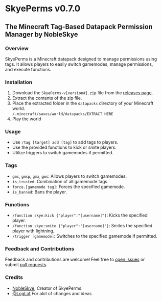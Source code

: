 # SkyePerms v0.7.0
## The Minecraft Tag-Based Datapack Permission Manager by NobleSkye

### Overview
SkyePerms is a Minecraft datapack designed to manage permissions using tags. It allows players to easily switch gamemodes, manage permissions, and execute functions.

### Installation
1. Download the `SkyePerms-v[version#].zip` file from the [releases page](https://github.com/NobleSkye/SkyePerms/releases).
2. Extract the contents of the zip file.
3. Place the extracted folder in the `datapacks` directory of your Minecraft world. \
```/.minecraft/saves/world/datapacks/EXTRACT HERE```
4. Play the world

### Usage
- Use `/tag [target] add [tag]` to add tags to players.
- Use the provided functions to kick or smite players.
- Utilize triggers to switch gamemodes if permitted.

### Tags
- `gmc`, `gmsp`, `gma`, `gms`: Allows players to switch gamemodes.
- `is_trusted`: Combination of all gamemode tags.
- `force.[gamemode tag]`: Forces the specified gamemode.
- `is_banned`: Bans the player.

### Functions
- `/function skye:kick {"player":"[username]"}`: Kicks the specified player.
- `/function skye:smite {"player":"[username]"}`: Smites the specified player with lightning.
- `/trigger [gamemode]`: Switches to the specified gamemode if permitted.

### Feedback and Contributions
Feedback and contributions are welcome! Feel free to [open issues](https://github.com/NobleSkye/SkyePerms/issues) or submit [pull requests](https://github.com/NobleSkye/SkyePerms/pulls).

### Credits
- [NobleSkye](https://github.com/NobleSkye), Creator of SkyePerms. 
- [@LogLot](https://github.com/loglot) For alot of changes and ideas
